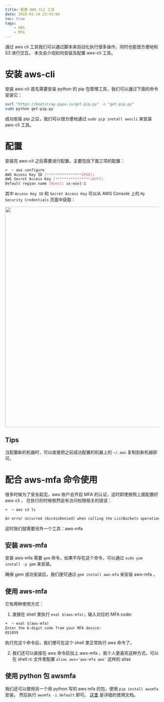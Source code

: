 ```yaml
---
title: 配置 AWS CLI 工具
date: 2018-01-14 23:43:04
toc: true
tags:
	- AWS
    - MFA
---
```


通过 aws cli 工具我们可以通过脚本来自动化执行很多操作，同时也能很方便地和 S3 进行交互。
本文会介绍如何安装及配置 aws-cli 工具。

<!--more-->

# 安装 aws-cli

安装 aws-cli 首先需要安装 python 的 pip 包管理工具，我们可以通过下面的命令安装它：

```sh
curl "https://bootstrap.pypa.io/get-pip.py" -o "get-pip.py"
sudo python get-pip.py
```

成功安装 pip 之后，我们可以很方便地通过 `sudo pip install awscli` 来安装 aws-cli 工具。

# 配置

安装完 aws-cli 之后需要进行配置，主要包括下面三项的配置：

```sh
➜  ~ aws configure
AWS Access Key ID [****************ZPKQ]:
AWS Secret Access Key [****************vN7P]:
Default region name [None]: us-east-1
```

其中 `Access Key ID` 和 `Secret Access Key` 可以从 AWS Console 上的 `My Security Credentials`
页面中获取：

<img src="http://on2hdrotz.bkt.clouddn.com/blog/1515945723095.png" width="722"/>

## Tips

当配置新的机器时，可以直接把之前成功配置的机器上的 `~/.aws` 复制到新机器即可。

# 配合 aws-mfa 命令使用

很多时候为了安全起见，aws 账户会开启 MFA 的认证，这时即使按照上面配置好 aws-cli ，
在执行的时候依然会有访问权限相关的错误：

```sh
➜  ~ aws s3 ls

An error occurred (AccessDenied) when calling the ListBuckets operation: Access Denied
```

这时我们就需要另外一个工具：aws-mfa

## 安装 aws-mfa

安装 aws-mfa 需要 `gem` 命令，如果不存在这个命令，可以通过 `sudo yum install -y gem` 来安装。

确保 gem 成功安装后，我们便可通过 `gem install aws-mfa` 来安装 aws-mfa 。

## 使用 aws-mfa

它有两种使用方式：

1. 直接在 shell 里执行 `eval $(aws-mfa)`，输入对应的 MFA code:

```sh
➜  ~ eval $(aws-mfa)
Enter the 6-digit code from your MFA device:
051059
```

执行完这个命令后，我们便可在这个 shell 里正常执行 aws 命令了。

2. 我们还可以直接在 aws 命令前加上 aws-mfa 。我个人更喜欢这种方式，可以在 shell rc 文件里配置
`alias aws='aws-mfa aws'` 这样的 alias

## 使用 python 包 awsmfa

我们还可以使用另一个用 python 写的 aws mfa 的包，使用 `pip install awsmfa` 安装。
然后执行 `awsmfa -i default` 即可。 [这里](https://pypi.python.org/pypi/awsmfa) 是详细的使用文档。
